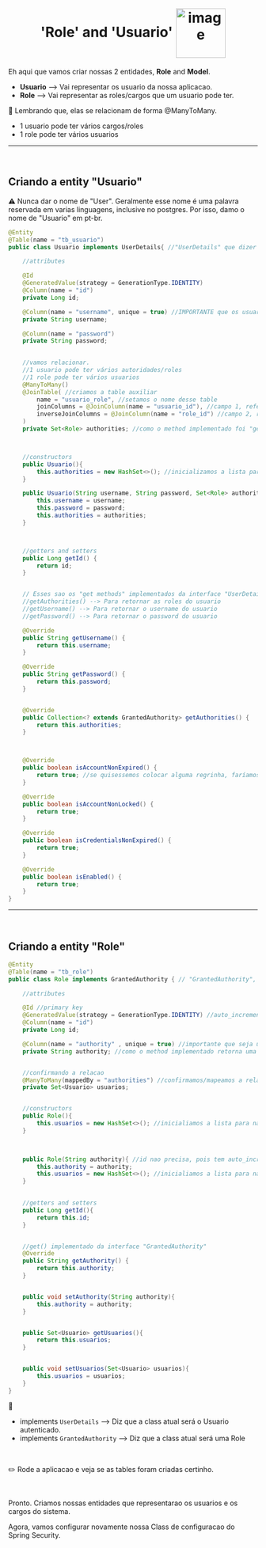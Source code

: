 <h1 align="center">
	<span> 'Role' and 'Usuario' </span>
	<img src="" alt="image" width="100px" align="center">
</h1>

Eh aqui que vamos criar nossas 2 entidades, **Role** and **Model**.

- **Usuario** --> Vai representar os usuario da nossa aplicacao.
- **Role** --> Vai representar as roles/cargos que um usuario pode ter.

📖 Lembrando que, elas se relacionam de forma @ManyToMany.

- 1 usuario pode ter vários cargos/roles
- 1 role pode ter vários usuarios

<hr>
<br>

## Criando a entity "Usuario"

⚠️ Nunca dar o nome de "User". Geralmente esse nome é uma palavra reservada em varias linguagens, inclusive no postgres. Por isso, damo o nome de "Usuario" em pt-br.

```java
@Entity
@Table(name = "tb_usuario")
public class Usuario implements UserDetails{ //"UserDetails" que dizer que essa é a class/entity que representa os "usuarios" que serao autenticados.

    //attributes

    @Id
    @GeneratedValue(strategy = GenerationType.IDENTITY)
    @Column(name = "id")
    private Long id;

    @Column(name = "username", unique = true) //IMPORTANTE que os usuarios sejam unicos.
    private String username;

    @Column(name = "password")
    private String password;

    
    //vamos relacionar.
    //1 usuario pode ter vários autoridades/roles
    //1 role pode ter vários usuarios
    @ManyToMany()
    @JoinTable( //criamos a table auxiliar
        name = "usuario_role", //setamos o nome desse table
        joinColumns = @JoinColumn(name = "usuario_id"), //campo 1, referenciando a PK da entidade1
        inverseJoinColumns = @JoinColumn(name = "role_id") //campo 2, referenciando a PK da entidade2
    )
    private Set<Role> authorities; //como o method implementado foi "getAuthorities", colocamos o mesmo nome no attribute



    //constructors
    public Usuario(){
        this.authorities = new HashSet<>(); //inicializamos a lista para nao ter problema de "lista null".
    }

    public Usuario(String username, String password, Set<Role> authorities){
        this.username = username;
        this.password = password;
        this.authorities = authorities;
    }



    //getters and setters
    public Long getId() {
        return id;
    }


    // Esses sao os "get methods" implementados da interface "UserDetails". É com esses methods que a magica acontece. Perceba que vamos usar basicamente 3 deles...
    //getAuthorities() --> Para retornar as roles do usuario
    //getUsername() --> Para retornar o username do usuario
    //getPassword() --> Para retornar o password do usuario

    @Override
    public String getUsername() {
        return this.username;
    }

    @Override
    public String getPassword() {
        return this.password;
    }


    @Override
    public Collection<? extends GrantedAuthority> getAuthorities() {
        return this.authorities;
    }



    @Override
    public boolean isAccountNonExpired() {
        return true; //se quisessemos colocar alguma regrinha, faríamos. Vamos deixar assim por enquanto.
    }

    @Override
    public boolean isAccountNonLocked() {
        return true;
    }

    @Override
    public boolean isCredentialsNonExpired() {
        return true;
    }

    @Override
    public boolean isEnabled() {
        return true;
    } 
}
```



<hr>
<br>



## Criando a entity "Role"

```java
@Entity
@Table(name = "tb_role")
public class Role implements GrantedAuthority { // "GrantedAuthority", identifica que essa eh a class que representa as Roles.

    //attributes

    @Id //primary key
    @GeneratedValue(strategy = GenerationType.IDENTITY) //auto_increment
    @Column(name = "id")
    private Long id;

    @Column(name = "authority" , unique = true) //importante que seja um campo unico
    private String authority; //como o method implementado retorna uma String, vamos criar esse attribute aqui.


    //confirmando a relacao
    @ManyToMany(mappedBy = "authorities") //confirmamos/mapeamos a relacao, informando o campo da entidade B que iniciou a relacao
    private Set<Usuario> usuarios;


    //constructors
    public Role(){
        this.usuarios = new HashSet<>(); //inicialiamos a lista para nao ser uma lista null
    }

    

    public Role(String authority){ //id nao precisa, pois tem auto_increment
        this.authority = authority;
        this.usuarios = new HashSet<>(); //inicialiamos a lista para nao ser uma lista null
    }
    

    //getters and setters
    public Long getId(){
        return this.id;
    }


    //get() implementado da interface "GrantedAuthority"
    @Override
    public String getAuthority() {
        return this.authority;
    }


    public void setAuthority(String authority){
        this.authority = authority;
    }


    public Set<Usuario> getUsuarios(){
        return this.usuarios;
    }


    public void setUsuarios(Set<Usuario> usuarios){
        this.usuarios = usuarios;
    }   
}
```

📖

- implements `UserDetails` --> Diz que a class atual será o Usuario autenticado.
- implements `GrantedAuthority` --> Diz que a class atual será uma Role


<br>

✏️ Rode a aplicacao e veja se as tables foram criadas certinho.

<br>

Pronto. Criamos nossas entidades que representarao os usuarios e os cargos do sistema.


Agora, vamos configurar novamente nossa Class de configuracao do Spring Security.